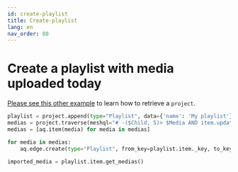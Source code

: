 ```yaml
---
id: create-playlist
title: Create-playlist
lang: en
nav_order: 80
---
```


# Create a playlist with media uploaded today

[Please see this other example](./get-projects.md) to learn how to retrieve a `project`.

```python
playlist = project.append(type="Playlist", data={'name': 'My playlist'})
medias = project.traverse(meshql="# -($Child, 5)> $Media AND item.updatedAt > DATE_ROUND(@now, 1, 'day') VIEW item")
medias = [aq.item(media) for media in medias]

for media in medias:
    aq.edge.create(type="Playlist", from_key=playlist.item._key, to_key=media._key)

imported_media = playlist.item.get_medias()
```
